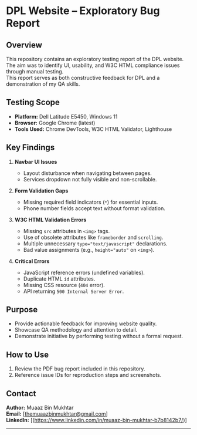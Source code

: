 # DPL Website – Exploratory Bug Report

## Overview
This repository contains an exploratory testing report of the DPL website.  
The aim was to identify UI, usability, and W3C HTML compliance issues through manual testing.  
This report serves as both constructive feedback for DPL and a demonstration of my QA skills.

## Testing Scope
- **Platform:** Dell Latitude E5450, Windows 11  
- **Browser:** Google Chrome (latest)  
- **Tools Used:** Chrome DevTools, W3C HTML Validator, Lighthouse

## Key Findings
1. **Navbar UI Issues**
   - Layout disturbance when navigating between pages.
   - Services dropdown not fully visible and non-scrollable.

2. **Form Validation Gaps**
   - Missing required field indicators (`*`) for essential inputs.
   - Phone number fields accept text without format validation.

3. **W3C HTML Validation Errors**
   - Missing `src` attributes in `<img>` tags.
   - Use of obsolete attributes like `frameborder` and `scrolling`.
   - Multiple unnecessary `type="text/javascript"` declarations.
   - Bad value assignments (e.g., `height="auto"` on `<img>`).

4. **Critical Errors**
   - JavaScript reference errors (undefined variables).
   - Duplicate HTML `id` attributes.
   - Missing CSS resource (`404` error).
   - API returning `500 Internal Server Error`.

## Purpose
- Provide actionable feedback for improving website quality.
- Showcase QA methodology and attention to detail.
- Demonstrate initiative by performing testing without a formal request.

## How to Use
1. Review the PDF bug report included in this repository.
2. Reference issue IDs for reproduction steps and screenshots.

## Contact
**Author:** Muaaz Bin Mukhtar  
**Email:** [themuaazbinmukhtar@gmail.com]  
**LinkedIn:** [(https://www.linkedin.com/in/muaaz-bin-mukhtar-b7b8142b7/)]  

---
